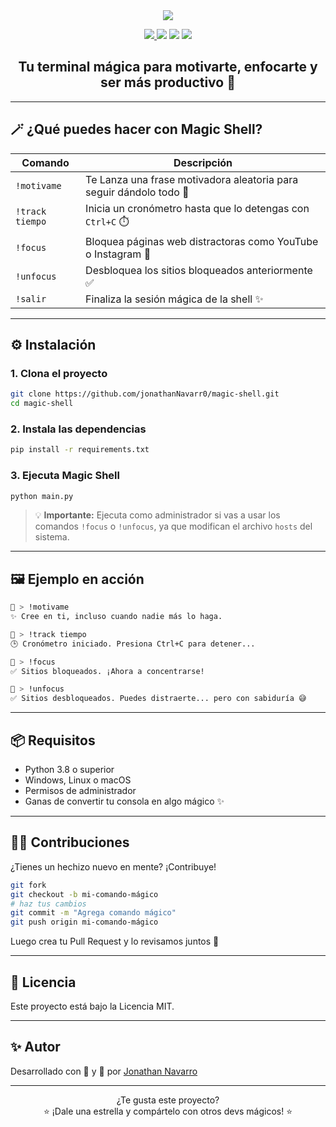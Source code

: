 <div align="center">

<img src="https://capsule-render.vercel.app/api?type=waving&color=0:5D00FF,100:0AE2FF&height=200&section=header&text=Magic%20Shell%20🧙‍♂️&fontColor=FFFFFF&fontSize=40&animation=fadeIn" />

<p>
  <a href="https://github.com/jonathanNavarr0/magic-shell">
    <img src="https://img.shields.io/github/stars/jonathanNavarr0/magic-shell?style=flat-square&color=success" />
  </a>
  <img src="https://img.shields.io/badge/Hecho%20con-Python-3776AB?style=flat-square&logo=python&logoColor=white" />
  <img src="https://img.shields.io/badge/Estado-Activo-brightgreen?style=flat-square" />
  <img src="https://img.shields.io/github/license/jonathanNavarr0/magic-shell?style=flat-square" />
</p>

<h2>Tu terminal mágica para motivarte, enfocarte y ser más productivo 🔮</h2>

</div>

---

## 🪄 ¿Qué puedes hacer con Magic Shell?

| Comando          | Descripción                                                                 |
|------------------|-----------------------------------------------------------------------------|
| `!motivame`      | Te Lanza una frase motivadora aleatoria para seguir dándolo todo 🚀        |
| `!track tiempo`  | Inicia un cronómetro hasta que lo detengas con `Ctrl+C` ⏱️                 |
| `!focus`         | Bloquea páginas web distractoras como YouTube o Instagram 🚫                |
| `!unfocus`       | Desbloquea los sitios bloqueados anteriormente ✅                           |
| `!salir`         | Finaliza la sesión mágica de la shell ✨                                    |

---

## ⚙️ Instalación

### 1. Clona el proyecto

```bash
git clone https://github.com/jonathanNavarr0/magic-shell.git
cd magic-shell
```

### 2. Instala las dependencias

```bash
pip install -r requirements.txt
```

### 3. Ejecuta Magic Shell

```bash
python main.py
```

> 💡 **Importante:** Ejecuta como administrador si vas a usar los comandos `!focus` o `!unfocus`, ya que modifican el archivo `hosts` del sistema.

---

## 🖼️ Ejemplo en acción

```bash
🔮 > !motivame
✨ Cree en ti, incluso cuando nadie más lo haga.

🔮 > !track tiempo
🕒 Cronómetro iniciado. Presiona Ctrl+C para detener...

🔮 > !focus
✅ Sitios bloqueados. ¡Ahora a concentrarse!

🔮 > !unfocus
✅ Sitios desbloqueados. Puedes distraerte... pero con sabiduría 😅
```

---

## 📦 Requisitos

- Python 3.8 o superior
- Windows, Linux o macOS
- Permisos de administrador
- Ganas de convertir tu consola en algo mágico ✨

---

## 🧙‍♂️ Contribuciones

¿Tienes un hechizo nuevo en mente? ¡Contribuye!

```bash
git fork
git checkout -b mi-comando-mágico
# haz tus cambios
git commit -m "Agrega comando mágico"
git push origin mi-comando-mágico
```

Luego crea tu Pull Request y lo revisamos juntos 💬

---

## 📜 Licencia

Este proyecto está bajo la Licencia MIT.

---

## ✨ Autor

Desarrollado con 🧠 y 💜 por [Jonathan Navarro](https://github.com/jonathanNavarr0)

---

<div align="center">

¿Te gusta este proyecto?  
⭐ ¡Dale una estrella y compártelo con otros devs mágicos! ⭐

</div>
